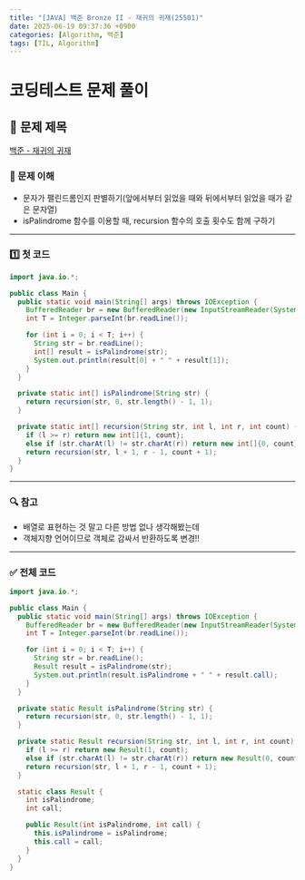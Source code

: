 ```yaml
---
title: "[JAVA] 백준 Bronze II - 재귀의 귀재(25501)"
date: 2025-06-19 09:37:36 +0900
categories: [Algorithm, 백준]
tags: [TIL, Algorithm]
---
```

# 코딩테스트 문제 풀이

## 📘 문제 제목
[백준 - 재귀의 귀재](https://www.acmicpc.net/problem/25501)

### 🧠 문제 이해
- 문자가 팰린드롬인지 판별하기(앞에서부터 읽었을 때와 뒤에서부터 읽었을 때가 같은 문자열)
- isPalindrome 함수를 이용할 때, recursion 함수의 호출 횟수도 함께 구하기

---

### 1️⃣ 첫 코드

```java
import java.io.*;

public class Main {
  public static void main(String[] args) throws IOException {
    BufferedReader br = new BufferedReader(new InputStreamReader(System.in));
    int T = Integer.parseInt(br.readLine());

    for (int i = 0; i < T; i++) {
      String str = br.readLine();
      int[] result = isPalindrome(str);
      System.out.println(result[0] + " " + result[1]);
    }
  }

  private static int[] isPalindrome(String str) {
    return recursion(str, 0, str.length() - 1, 1);
  }

  private static int[] recursion(String str, int l, int r, int count) {
    if (l >= r) return new int[]{1, count};
    else if (str.charAt(l) != str.charAt(r)) return new int[]{0, count};
    return recursion(str, l + 1, r - 1, count + 1);
  }
}
```
---

### 🔍 참고

- 배열로 표현하는 것 말고 다른 방법 없나 생각해봤는데
- 객체지향 언어이므로 객체로 감싸서 반환하도록 변경!!

---

### ✅ 전체 코드
```java
import java.io.*;

public class Main {
  public static void main(String[] args) throws IOException {
    BufferedReader br = new BufferedReader(new InputStreamReader(System.in));
    int T = Integer.parseInt(br.readLine());

    for (int i = 0; i < T; i++) {
      String str = br.readLine();
      Result result = isPalindrome(str);
      System.out.println(result.isPalindrome + " " + result.call);
    }
  }

  private static Result isPalindrome(String str) {
    return recursion(str, 0, str.length() - 1, 1);
  }

  private static Result recursion(String str, int l, int r, int count) {
    if (l >= r) return new Result(1, count);
    else if (str.charAt(l) != str.charAt(r)) return new Result(0, count);
    return recursion(str, l + 1, r - 1, count + 1);
  }

  static class Result {
    int isPalindrome;
    int call;

    public Result(int isPalindrome, int call) {
      this.isPalindrome = isPalindrome;
      this.call = call;
    }
  }
}
```
